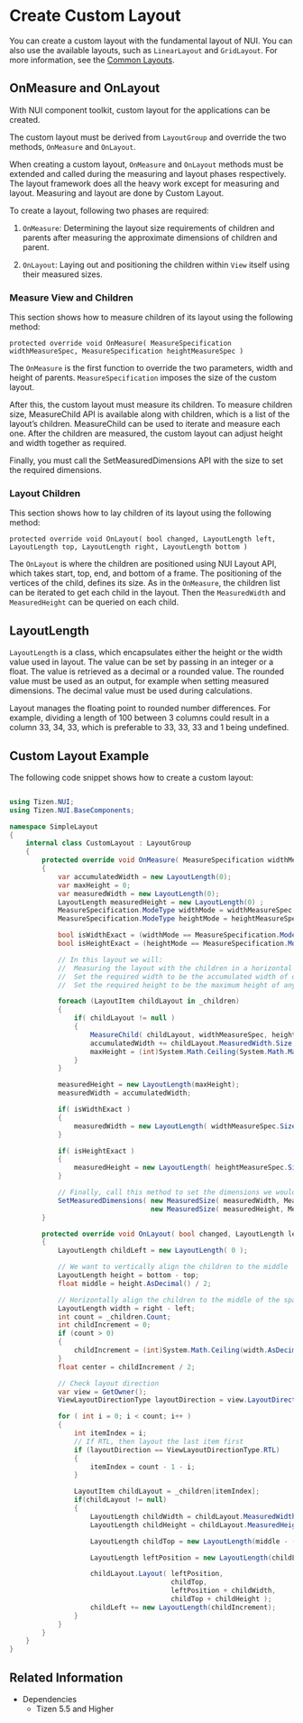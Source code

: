 # Create Custom Layout

You can create a custom layout with the fundamental layout of NUI. You can also use the available layouts, such as `LinearLayout` and `GridLayout`. For more information, see the [Common Layouts](./layouts.md#commonLayout).

## OnMeasure and OnLayout

With NUI component toolkit, custom layout for the applications can be created.

The custom layout must be derived from `LayoutGroup` and override the two methods, `OnMeasure` and `OnLayout`.

When creating a custom layout, `OnMeasure` and `OnLayout` methods must be extended and called during the measuring and layout phases respectively. The layout framework does all the heavy work except for measuring and layout. Measuring and layout are done by Custom Layout.

To create a layout, following two phases are required:

1. `OnMeasure`: Determining the layout size requirements of children and parents after measuring the approximate dimensions of children and parent.

2. `OnLayout`: Laying out and positioning the children within `View` itself using their measured sizes.

### Measure View and Children

This section shows how to measure children of its layout using the following method:

```
protected override void OnMeasure( MeasureSpecification widthMeasureSpec, MeasureSpecification heightMeasureSpec )
```

The `OnMeasure` is the first function to override the two parameters, width and height of parents. `MeasureSpecification` imposes the size of the custom layout.

After this, the custom layout must measure its children. To measure children size, MeasureChild API is available along with children, which is a list of the layout’s children. MeasureChild can be used to iterate and measure each one. After the children are measured, the custom layout can adjust height and width together as required.

Finally, you must call the SetMeasuredDimensions API with the size to set the required dimensions.

### Layout Children

This section shows how to lay children of its layout using the following method:

```
protected override void OnLayout( bool changed, LayoutLength left, LayoutLength top, LayoutLength right, LayoutLength bottom )
```

The `OnLayout` is where the children are positioned using NUI Layout API, which takes start, top, end, and bottom of a frame. The positioning of the vertices of the child, defines its size.
As in the `OnMeasure`, the children list can be iterated to get each child in the layout. Then the `MeasuredWidth` and `MeasuredHeight` can be queried on each child.

## LayoutLength

`LayoutLength` is a class, which encapsulates either the height or the width value used in layout. The value can be set by passing in an integer or a float. The value is retrieved as a decimal or a rounded value. The rounded value must be used as an output, for example when setting measured dimensions. The decimal value must be used during calculations.

Layout manages the floating point to rounded number differences. For example, dividing a length of 100 between 3 columns could result in a column 33, 34, 33, which is preferable to 33, 33, 33 and 1 being undefined.

## Custom Layout Example

The following code snippet shows how to create a custom layout:

```csharp

using Tizen.NUI;
using Tizen.NUI.BaseComponents;

namespace SimpleLayout
{
    internal class CustomLayout : LayoutGroup
    {
        protected override void OnMeasure( MeasureSpecification widthMeasureSpec, MeasureSpecification heightMeasureSpec )
        {
            var accumulatedWidth = new LayoutLength(0);
            var maxHeight = 0;
            var measuredWidth = new LayoutLength(0);
            LayoutLength measuredHeight = new LayoutLength(0) ;
            MeasureSpecification.ModeType widthMode = widthMeasureSpec.Mode;
            MeasureSpecification.ModeType heightMode = heightMeasureSpec.Mode;

            bool isWidthExact = (widthMode == MeasureSpecification.ModeType.Exactly);
            bool isHeightExact = (heightMode == MeasureSpecification.ModeType.Exactly);

            // In this layout we will:
            //  Measuring the layout with the children in a horizontal configuration, one after another
            //  Set the required width to be the accumulated width of our children
            //  Set the required height to be the maximum height of any of our children

            foreach (LayoutItem childLayout in _children)
            {
                if( childLayout != null )
                {
                    MeasureChild( childLayout, widthMeasureSpec, heightMeasureSpec );
                    accumulatedWidth += childLayout.MeasuredWidth.Size;
                    maxHeight = (int)System.Math.Ceiling(System.Math.Max( childLayout.MeasuredHeight.Size.AsRoundedValue(), maxHeight ));
                }
            }

            measuredHeight = new LayoutLength(maxHeight);
            measuredWidth = accumulatedWidth;

            if( isWidthExact )
            {
                measuredWidth = new LayoutLength( widthMeasureSpec.Size );
            }

            if( isHeightExact )
            {
                measuredHeight = new LayoutLength( heightMeasureSpec.Size );
            }

            // Finally, call this method to set the dimensions we would like
            SetMeasuredDimensions( new MeasuredSize( measuredWidth, MeasuredSize.StateType.MeasuredSizeOK ),
                                   new MeasuredSize( measuredHeight, MeasuredSize.StateType.MeasuredSizeOK ) );
        }

        protected override void OnLayout( bool changed, LayoutLength left, LayoutLength top, LayoutLength right, LayoutLength bottom )
        {
            LayoutLength childLeft = new LayoutLength( 0 );

            // We want to vertically align the children to the middle
            LayoutLength height = bottom - top;
            float middle = height.AsDecimal() / 2;

            // Horizontally align the children to the middle of the space they are given too
            LayoutLength width = right - left;
            int count = _children.Count;
            int childIncrement = 0;
            if (count > 0)
            {
                childIncrement = (int)System.Math.Ceiling(width.AsDecimal() /  count);
            }
            float center = childIncrement / 2;

            // Check layout direction
            var view = GetOwner();
            ViewLayoutDirectionType layoutDirection = view.LayoutDirection;

            for ( int i = 0; i < count; i++ )
            {
                int itemIndex = i;
                // If RTL, then layout the last item first
                if (layoutDirection == ViewLayoutDirectionType.RTL)
                {
                    itemIndex = count - 1 - i;
                }

                LayoutItem childLayout = _children[itemIndex];
                if(childLayout != null)
                {
                    LayoutLength childWidth = childLayout.MeasuredWidth.Size;
                    LayoutLength childHeight = childLayout.MeasuredHeight.Size;

                    LayoutLength childTop = new LayoutLength(middle - (childHeight.AsDecimal()/2));

                    LayoutLength leftPosition = new LayoutLength(childLeft.AsDecimal() + center - childWidth.AsDecimal()/2);

                    childLayout.Layout( leftPosition,
                                        childTop,
                                        leftPosition + childWidth,
                                        childTop + childHeight );
                    childLeft += new LayoutLength(childIncrement);
                }
            }
        }
    }
}

```

## Related Information

- Dependencies
  -  Tizen 5.5 and Higher
